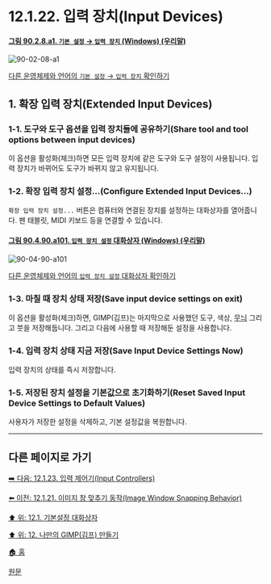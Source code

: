 # 12.1.22. 입력 장치(Input Devices)

<a id="90-02-08-a1"></a>

#### [그림 90.2.8.a1. `기본 설정` → `입력 장치` (Windows) (우리말)](./90-02-08-00-input-device.md#90-02-08-a1)
![90-02-08-a1](https://github.com/wonder13662/gimp/assets/15767104/e9e26526-e067-46a9-a2f3-9164d0d7986e)

[다른 운영체제와 언어의 `기본 설정` → `입력 장치` 확인하기](./90-02-08-00-input-device.md#90-02-08-a2)

## 1. 확장 입력 장치(Extended Input Devices)
### 1-1. 도구와 도구 옵션을 입력 장치들에 공유하기(Share tool and tool options between input devices)
이 옵션을 활성화(체크)하면 모든 입력 장치에 같은 도구와 도구 설정이 사용됩니다. 입력 장치가 바뀌어도 도구가 바뀌지 않고 유지됩니다.

### 1-2. 확장 입력 장치 설정...(Configure Extended Input Devices...)
`확장 입력 장치 설정...` 버튼은 컴퓨터와 연결된 장치를 설정하는 대화상자를 열어줍니다. 펜 태블릿, MIDI 키보드 등을 연결할 수 있습니다.

[comment]: <> (TODO 원문에 WACOM 태블릿 연결 예시 이미지 있음. 업데이트 필요!)

<a id="90-04-90-a101"></a>

#### [그림 90.4.90.a101. `입력 장치 설정` 대화상자 (Windows) (우리말)](./90-04-0090-configure_input_devices.md#90-04-90-a101)
![90-04-90-a101](https://github.com/wonder13662/gimp/assets/15767104/d06f8fe9-27f3-4fb9-8a32-66c60e199663)

[다른 운영체제와 언어의 `입력 장치 설정` 대화상자 확인하기](./90-04-0090-configure_input_devices.md#90-04-90-a102)

### 1-3. 마칠 때 장치 상태 저장(Save input device settings on exit)
이 옵션을 활성화(체크)하면, GIMP(김프)는 마지막으로 사용했던 도구, 색상, [무늬](./19-glossaryx-pattern.md) 그리고 붓을 저장해둡니다. 그리고 다음에 사용할 때 저장해둔 설정을 사용합니다.

### 1-4. 입력 장치 상태 지금 저장(Save Input Device Settings Now)
입력 장치의 상태를 즉시 저장합니다.

### 1-5. 저장된 장치 설정을 기본값으로 초기화하기(Reset Saved Input Device Settings to Default Values)
사용자가 저장한 설정을 삭제하고, 기본 설정값을 복원합니다.

***

## 다른 페이지로 가기

[➡️ 다음: 12.1.23. 입력 제어기(Input Controllers)](./12-01-23-input-controllers.md)

[⬅️ 이전: 12.1.21. 이미지 창 맞추기 동작(Image Window Snapping Behavior)](./12-01-21-image-window-snapping-behavior.md)

[⬆️ 위: 12.1. 기본설정 대화상자](./12-01-00-preference-dialog.md)

[⬆️ 위: 12. 나만의 GIMP(김프) 만들기](./12-00-enrich-my-gimp.md)

[🏠 홈](./00-home.md)

[원문](https://docs.gimp.org/2.10/ko/gimp-pimping.html#gimp-prefs-image-window-title)
